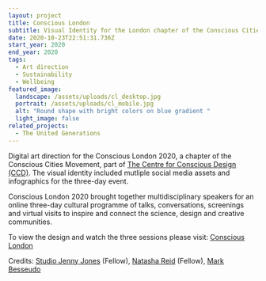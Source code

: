 ```yaml
---
layout: project
title: Conscious London
subtitle: Visual Identity for the London chapter of the Conscious Cities Festival 2020
date: 2020-10-23T22:51:31.736Z
start_year: 2020
end_year: 2020
tags:
  - Art direction
  - Sustainability
  - Wellbeing
featured_image:
  landscape: /assets/uploads/cl_desktop.jpg
  portrait: /assets/uploads/cl_mobile.jpg
  alt: "Round shape with bright colors on blue gradient "
  light_image: false
related_projects:
  - The United Generations
---
```

Digital art direction for the Conscious London 2020, a chapter of the Conscious Cities Movement, part of [The Centre for Conscious Design (CCD)](https://theccd.org/). The visual identity included mutliple social media assets and infographics for the three-day event.

Conscious London 2020 brought together multidisciplinary speakers for an online three-day cultural programme of talks, conversations, screenings and virtual visits to inspire and connect the science, design and creative communities.

To view the design and watch the three sessions please visit: [Conscious London](https://www.youtube.com/channel/UC-Bbwz5OiTCqCCmIH9RQxwA)

Credits: [Studio Jenny Jones](https://studiojennyjones.com/) (Fellow), [Natasha Reid](https://www.matterspacesoul.com/) (Fellow), [Mark Besseudo](https://markbessoudo.com/hi/)